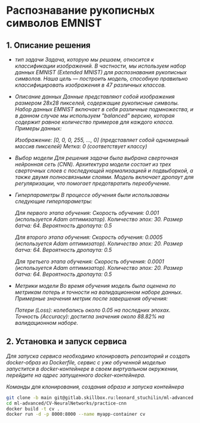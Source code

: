 # Распознавание рукописных символов EMNIST

## 1. Описание решения

- _тип задачи_
  _Задача, которую мы решаем, относится к классификации изображений. 
   В частности, мы используем  набор данных EMNIST (Extended MNIST) 
   для распознавания рукописных символов. 
   Наша цель — построить модель, способную правильно классифицировать изображения 
   в 47 различных классов._
   
- _Описание данных_
  _Данные представляют собой изображения размером 28x28 пикселей, 
   содержащие рукописные символы. Набор данных EMNIST включает в себя различные подмножества, 
   и в данном случае мы используем "balanced" версию, 
   которая содержит равное количество примеров для каждого класса._
   _Примеры данных:_

    _Изображение: [0, 0, 0, 255, ..., 0] (представляет собой одномерный массив пикселей)
     Метка: 0 (соответствует классу)_

   
- _Выбор модели_
  _Для решения задачи была выбрана сверточная нейронная сеть (CNN). 
   Архитектура модели состоит из трех сверточных слоев с последующей нормализацией 
   и подвыборкой, а также двумя полносвязными слоями. 
   Модель включает дропаут для регуляризации, что помогает предотвратить переобучение._

- _Гиперпараметры_
  _В процессе обучения были использованы следующие гиперпараметры:_
   
   _Для первого этапа обучения:
    Скорость обучения: 0.001 (используется Adam оптимизатор).
    Количество эпох: 30.
    Размер батча: 64.
    Вероятность дропаута: 0.5_
    
   _Для второго этапа обучения:
    Скорость обучения: 0.0005 (используется Adam оптимизатор).
    Количество эпох: 20.
    Размер батча: 64.
    Вероятность дропаута: 0.5_
    
   _Для третьего этапа обучения:
    Скорость обучения: 0.0001 (используется Adam оптимизатор).
    Количество эпох: 20.
    Размер батча: 64.
    Вероятность дропаута: 0.5_

- _Метрики модели_
  _Во время обучения модель была оценена по метрикам потерь 
    и точности на валидационном наборе данных. 
    Примерные значения метрик после завершения обучения:_

  _Потери (Loss): колебались около 0.05 на последних эпохах.
   Точность (Accuracy): достигла значения около 88.82% на валидационном наборе._

## 2. Установка и запуск сервиса

_Для запуска сервиса необходимо клонировать репозиторий и создать docker-образ из Dockerfile, сервис с уже обученной моделью запустится в docker-контейнере в своем виртуальном окружении, перейдите на адрес запущенного docker-контейнера._

_Команды для клонирования, создания образа и запуска контейнера_

```bash
git clone -b main git@gitlab.skillbox.ru:leonard_stuchilin/ml-advanced.git
cd ml-advanced/CV-NeuralNetworks/practice-cnn
docker build -t cv .
docker run -d -p 8000:8000 --name myapp-container cv
```

